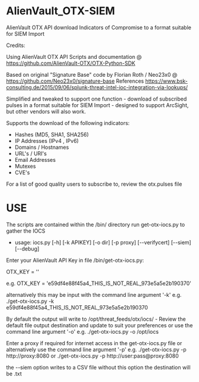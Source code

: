 # AlienVault_OTX-SIEM
AlienVault OTX API download Indicators of Compromise to a format suitable for SIEM Import

Credits:

Using AlienVault OTX API Scripts and documentation @ https://github.com/AlienVault-OTX/OTX-Python-SDK

Based on original "Signature Base" code by Florian Roth / Neo23x0 @ https://github.com/Neo23x0/signature-base
References https://www.bsk-consulting.de/2015/09/06/splunk-threat-intel-ioc-integration-via-lookups/

Simplified and tweaked to support one function - download of subscribed pulses in a format suitable for SIEM Import - designed to support ArcSight, but other vendors will also work.

Supports the download of the following indicators:
* Hashes (MD5, SHA1, SHA256)
* IP Addresses (IPv4 , IPv6)
* Domains / Hostnames
* URL's / URI's
* Email Addresses
* Mutexes
* CVE's


For a list of good quality users to subscribe to, review the otx.pulses file

# USE

The scripts are contained within the /bin/ directory
run get-otx-iocs.py to gather the IOCS

* usage: iocs.py [-h] [-k APIKEY] [-o dir] [-p proxy] [--verifycert] [--siem] [--debug]

Enter your AlienVault API Key in file /bin/get-otx-iocs.py:

OTX_KEY = ''

e.g. 
OTX_KEY = 'e59df4e88f45a4_THIS_IS_NOT_REAL_973e5a5e2b190370'

alternatively this may be input with the command line argument '-k'
e.g. ./get-otx-iocs.py -k e59df4e88f45a4_THIS_IS_NOT_REAL_973e5a5e2b190370

By default the output will write to /opt/threat_feeds/otx/iocs/ - Review the default file output destination and update to suit your preferences or use the command line argument '-o'
e.g. ./get-otx-iocs.py -o /opt/iocs

Enter a proxy if required for internet access in the get-otx-iocs.py file or alternatively use the command line argument '-p'
e.g. ./get-otx-iocs.py -p http://proxy:8080
or 
./get-otx-iocs.py -p http://user:pass@proxy:8080

the --siem option writes to a CSV file
without this option the destination will be .txt


